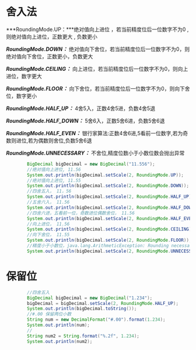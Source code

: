 # 舍入法

***RoundingMode.UP：***绝对值向上进位 ，若当前精度位后一位数字不为0 , 则绝对值向上进位，正数更大 , 负数更小  

***RoundingMode.DOWN：*** 绝对值向下舍位，若当前精度位后一位数字不为0，则绝对值向下舍位，正数更小，负数更大  	

***RoundingMode.CEILING：*** 向上进位，若当前精度位后一位数字不为0，则向上进位，数字更大  

***RoundingMode.FLOOR：*** 向下舍位，若当前精度位后一位数字不为0，则向下舍位，数字更小  

***RoundingMode.HALF_UP：*** 4舍5入，正数4舍5进，负数4舍5退  

***RoundingMode.HALF_DOWN：*** 5舍6入，正数5舍6进，负数5舍6退  

***RoundingMode.HALF_EVEN：*** 银行家算法:正数4舍6进,5看前一位数字,若为奇数则进位,若为偶数则舍位,负数5舍6退  

***RoundingMode.UNNECESSARY：*** 不舍位,精度位数小于小数位数会抛出异常

```java
        BigDecimal bigDecimal = new BigDecimal("11.556");
        //绝对值向上进位, 11.56
        System.out.println(bigDecimal.setScale(2, RoundingMode.UP));
        //绝对值向上进位, 11.55
        System.out.println(bigDecimal.setScale(2, RoundingMode.DOWN));
        //四舍五入， 11，56
        System.out.println(bigDecimal.setScale(2, RoundingMode.HALF_UP));
        //五舍六入， 11.56
        System.out.println(bigDecimal.setScale(2, RoundingMode.HALF_DOWN));
        //四舍六进，五看前一位，奇数进位偶数舍位， 11.56
        System.out.println(bigDecimal.setScale(2, RoundingMode.HALF_EVEN));
        //向上进位， 11.56
        System.out.println(bigDecimal.setScale(2, RoundingMode.CEILING));
        //向下舍位， 11.55
        System.out.println(bigDecimal.setScale(2, RoundingMode.FLOOR));
        //精度小于小数位，java.lang.ArithmeticException: Rounding necessary
        System.out.println(bigDecimal.setScale(2, RoundingMode.UNNECESSARY));
```

# 保留位

```java
        //四舍五入
        BigDecimal bigDecimal = new BigDecimal("1.234");
        bigDecimal = bigDecimal.setScale(2, RoundingMode.HALF_UP);
        System.out.println(bigDecimal.toString());
        //#.00 保留两位小数
        String num = new DecimalFormat("#.00").format(1.234);
        System.out.println(num);
        //
        String num2 = String.format("%.2f", 1.234);
        System.out.println(num2);
```

